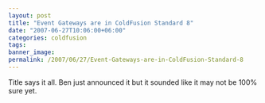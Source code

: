 ```yaml
---
layout: post
title: "Event Gateways are in ColdFusion Standard 8"
date: "2007-06-27T10:06:00+06:00"
categories: coldfusion 
tags: 
banner_image: 
permalink: /2007/06/27/Event-Gateways-are-in-ColdFusion-Standard-8
---
```


Title says it all. Ben just announced it but it sounded like it may not be 100% sure yet.